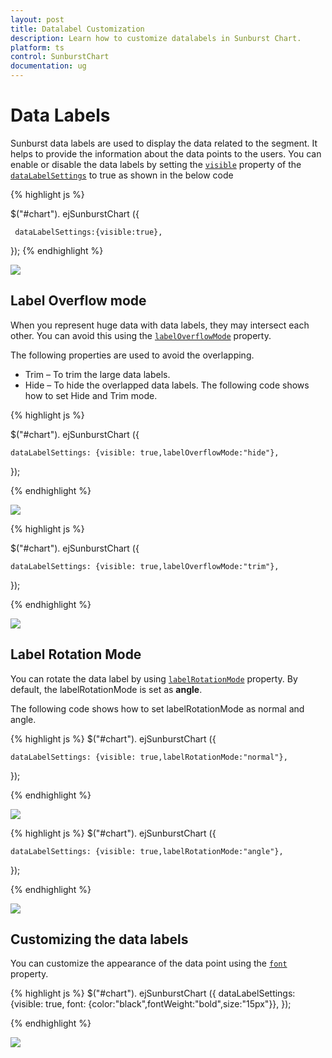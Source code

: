 ```yaml
---
layout: post
title: Datalabel Customization
description: Learn how to customize datalabels in Sunburst Chart.
platform: ts
control: SunburstChart
documentation: ug
---
```


# Data Labels 

Sunburst data labels are used to display the data related to the segment. It helps to provide the information about the data points to the users.
You can enable or disable the data labels by setting the [`visible`](../api/ejsunburstchart#members:datalabelSettings-visible) property of the [`dataLabelSettings`](../api/ejsunburstchart#members:datalabelSettings) to true as shown in the below code

{% highlight js %}

$("#chart"). ejSunburstChart ({

	 dataLabelSettings:{visible:true},
   });
 {% endhighlight %}

![](/js/SunburstChart/DataLabel_images/DataLabel_img1.png)

## Label Overflow mode

When you represent huge data with data labels, they may intersect each other. You can avoid this using the [`labelOverflowMode`](../api/ejsunburstchart#members:datalabelSettings-labelOverflowMode) property.

The following properties are used to avoid the overlapping.
*	Trim – To trim the large data labels.
*	Hide – To hide the overlapped data labels.
The following code shows how to set Hide and Trim mode.

{% highlight js %}

$("#chart"). ejSunburstChart ({

	dataLabelSettings: {visible: true,labelOverflowMode:"hide"},
   });

 {% endhighlight %}

![](/js/SunburstChart/DataLabel_images/DataLabel_img2.png) 

{% highlight js %}


$("#chart"). ejSunburstChart ({

	dataLabelSettings: {visible: true,labelOverflowMode:"trim"},
   });

 {% endhighlight %}

![](/js/SunburstChart/DataLabel_images/DataLabel_img3.png)

## Label Rotation Mode
You can rotate the data label by using [`labelRotationMode`](../api/ejsunburstchart#members:datalabelSettings-labelRotationMode) property. By default, the labelRotationMode is set as **angle**. 

The following code shows how to set labelRotationMode as normal and angle.

{% highlight js %}
$("#chart"). ejSunburstChart ({

	dataLabelSettings: {visible: true,labelRotationMode:"normal"},
   });

 {% endhighlight %}

![](/js/SunburstChart/DataLabel_images/DataLabel_img4.png)

{% highlight js %}
$("#chart"). ejSunburstChart ({

	dataLabelSettings: {visible: true,labelRotationMode:"angle"},
   });

{% endhighlight %}

![](/js/SunburstChart/DataLabel_images/DataLabel_img5.png)
 
## Customizing the data labels
You can customize the appearance of the data point using the [`font`](../api/ejsunburstchart#members:datalabelSettings-font) property.


{% highlight js %}
$("#chart"). ejSunburstChart ({
	dataLabelSettings: {visible: true, font: {color:"black",fontWeight:"bold",size:"15px"}},
   });

{% endhighlight %}

![](/js/SunburstChart/DataLabel_images/DataLabel_img6.png)

